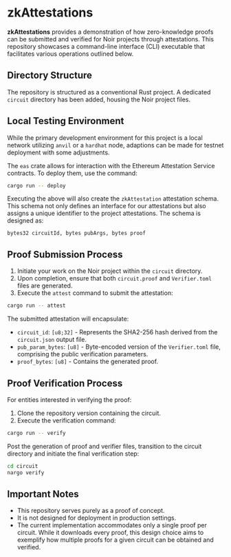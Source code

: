 # zkAttestations

**zkAttestations** provides a demonstration of how zero-knowledge proofs can be submitted and verified for Noir projects through attestations. This repository showcases a command-line interface (CLI) executable that facilitates various operations outlined below.

## Directory Structure

The repository is structured as a conventional Rust project. A dedicated `circuit` directory has been added, housing the Noir project files.

## Local Testing Environment

While the primary development environment for this project is a local network utilizing `anvil` or a `hardhat` node, adaptions can be made for testnet deployment with some adjustments.

The `eas` crate allows for interaction with the Ethereum Attestation Service contracts. To deploy them, use the command:

```bash
cargo run -- deploy
```

Executing the above will also create the `zkAttestation` attestation schema. This schema not only defines an interface for our attestations but also assigns a unique identifier to the project attestations. The schema is designed as:

```
bytes32 circuitId, bytes pubArgs, bytes proof
```

## Proof Submission Process

1. Initiate your work on the Noir project within the `circuit` directory.
2. Upon completion, ensure that both `circuit.proof` and `Verifier.toml` files are generated.
3. Execute the `attest` command to submit the attestation:

```bash
cargo run -- attest
```

The submitted attestation will encapsulate:

- `circuit_id`: `[u8;32]` - Represents the SHA2-256 hash derived from the `circuit.json` output file.
- `pub_param_bytes`: `[u8]` - Byte-encoded version of the `Verifier.toml` file, comprising the public verification parameters.
- `proof_bytes`: `[u8]` - Contains the generated proof.

## Proof Verification Process

For entities interested in verifying the proof:

1. Clone the repository version containing the circuit.
2. Execute the verification command:

```bash
cargo run -- verify
```

Post the generation of proof and verifier files, transition to the circuit directory and initiate the final verification step:

```bash
cd circuit
nargo verify
```

## Important Notes

- This repository serves purely as a proof of concept.
- It is not designed for deployment in production settings.
- The current implementation accommodates only a single proof per circuit. While it downloads every proof, this design choice aims to exemplify how multiple proofs for a given circuit can be obtained and verified.
